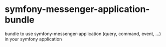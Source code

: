 # symfony-messenger-application-bundle
bundle to use symfony-messenger-application (query, command, event, ...) in your symfony application
